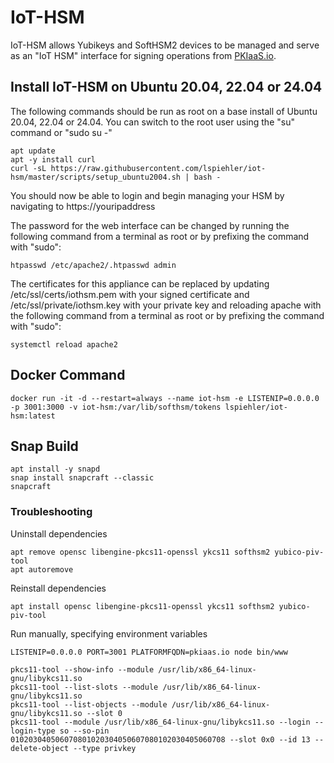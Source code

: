 # IoT-HSM
IoT-HSM allows Yubikeys and SoftHSM2 devices to be managed and serve as an "IoT HSM" interface for signing operations from [PKIaaS.io](https://www.pkiaas.io/iot-hsm).

## Install IoT-HSM on Ubuntu 20.04, 22.04 or 24.04
The following commands should be run as root on a base install of Ubuntu 20.04, 22.04 or 24.04. You can switch to the root user using the "su" command or "sudo su -"
```
apt update
apt -y install curl
curl -sL https://raw.githubusercontent.com/lspiehler/iot-hsm/master/scripts/setup_ubuntu2004.sh | bash -
```

You should now be able to login and begin managing your HSM by navigating to https://youripaddress

The password for the web interface can be changed by running the following command from a terminal as root or by prefixing the command with "sudo": 
```
htpasswd /etc/apache2/.htpasswd admin
```

The certificates for this appliance can be replaced by updating /etc/ssl/certs/iothsm.pem with your signed certificate and /etc/ssl/private/iothsm.key with your private key and reloading apache with the following command from a terminal as root or by prefixing the command with "sudo":
```
systemctl reload apache2
```

## Docker Command
```
docker run -it -d --restart=always --name iot-hsm -e LISTENIP=0.0.0.0 -p 3001:3000 -v iot-hsm:/var/lib/softhsm/tokens lspiehler/iot-hsm:latest
```

## Snap Build
```
apt install -y snapd
snap install snapcraft --classic
snapcraft
```

### Troubleshooting
Uninstall dependencies
```
apt remove opensc libengine-pkcs11-openssl ykcs11 softhsm2 yubico-piv-tool
apt autoremove
```
Reinstall dependencies
```
apt install opensc libengine-pkcs11-openssl ykcs11 softhsm2 yubico-piv-tool
```
Run manually, specifying environment variables
```
LISTENIP=0.0.0.0 PORT=3001 PLATFORMFQDN=pkiaas.io node bin/www
```

```
pkcs11-tool --show-info --module /usr/lib/x86_64-linux-gnu/libykcs11.so
pkcs11-tool --list-slots --module /usr/lib/x86_64-linux-gnu/libykcs11.so
pkcs11-tool --list-objects --module /usr/lib/x86_64-linux-gnu/libykcs11.so --slot 0
pkcs11-tool --module /usr/lib/x86_64-linux-gnu/libykcs11.so --login --login-type so --so-pin 010203040506070801020304050607080102030405060708 --slot 0x0 --id 13 --delete-object --type privkey
```

